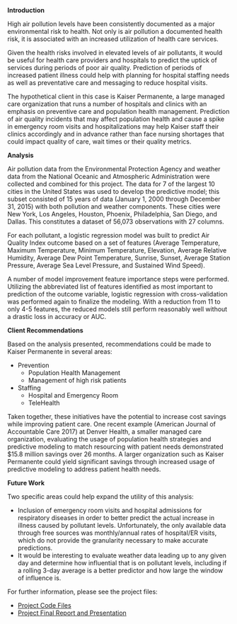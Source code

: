 <b>Introduction</b>

High air pollution levels have been consistently documented as a major environmental risk to health. Not only is air pollution a documented health risk, it is associated with an increased utilization of health care services. 

Given the health risks involved in elevated levels of air pollutants, it would be useful for health care providers and hospitals to predict the uptick of services during periods of poor air quality. Prediction of periods of increased patient illness could help with planning for hospital staffing needs as well as preventative care and messaging to reduce hospital visits. 

The hypothetical client in this case is Kaiser Permanente, a large managed care organization that runs a number of hospitals and clinics with an emphasis on preventive care and population health management. Prediction of air quality incidents that may affect population health and cause a spike in emergency room visits and hospitalizations may help Kaiser staff their clinics accordingly and in advance rather than face nursing shortages that could impact quality of care, wait times or their quality metrics.

<b>Analysis</b>

Air pollution data from the Environmental Protection Agency and weather data from the National Oceanic and Atmospheric Administration were collected and combined for this project. The data for 7 of the largest 10 cities in the United States was used to develop the predictive model; this subset consisted of 15 years of data (January 1, 2000 through December 31, 2015) with both pollution and weather components.  These cities were New York, Los Angeles, Houston, Phoenix, Philadelphia, San Diego, and Dallas. This constitutes a dataset of 56,073 observations with 27 columns. 

For each pollutant, a logistic regression model was built to predict Air Quality Index outcome based on a set of features (Average Temperature, Maximum Temperature, Minimum Temperature, Elevation, Average Relative Humidity, Average Dew Point Temperature, Sunrise, Sunset, Average Station Pressure, Average Sea Level Pressure, and Sustained Wind Speed).

A number of model improvement feature importance steps were performed.  Utilizing the abbreviated list of features identified as most important to prediction of the outcome variable, logistic regression with cross-validation was performed again to finalize the modeling.  With a reduction from 11 to only 4-5 features, the reduced models still perform reasonably well without a drastic loss in accuracy or AUC.

<b>Client Recommendations</b>

Based on the analysis presented, recommendations could be made to Kaiser Permanente in several areas:
* Prevention
  * Population Health Management
  * Management of high risk patients
* Staffing
  * Hospital and Emergency Room
  * TeleHealth

Taken together, these initiatives have the potential to increase cost savings while improving patient care.  One recent example (American Journal of Accountable Care 2017) at Denver Health, a smaller managed care organization, evaluating the usage of population health strategies and predictive modeling to match resourcing with patient needs demonstrated $15.8 million savings over 26 months.  A larger organization such as Kaiser Permanente could yield significant savings through increased usage of predictive modeling to address patient health needs.

<b>Future Work</b>

Two specific areas could help expand the utility of this analysis:
* Inclusion of emergency room visits and hospital admissions for respiratory diseases in order to better predict the actual increase in illness caused by pollutant levels.  Unfortunately, the only available data through free sources was monthly/annual rates of hospital/ER visits, which do not provide the granularity necessary to make accurate predictions.
* It would be interesting to evaluate weather data leading up to any given day and determine how influential that is on pollutant levels, including if a rolling 3-day average is a better predictor and how large the window of influence is.

For further information, please see the project files:
* <a href="https://github.com/bouncebarkrun/Springboard-Data-Science-Career-Track/tree/master/1st%20Capstone%20Project/Project%20Code">Project Code Files</a>
* <a href="https://github.com/bouncebarkrun/Springboard-Data-Science-Career-Track/tree/master/1st%20Capstone%20Project/Final%20Files">Project Final Report and Presentation</a>

